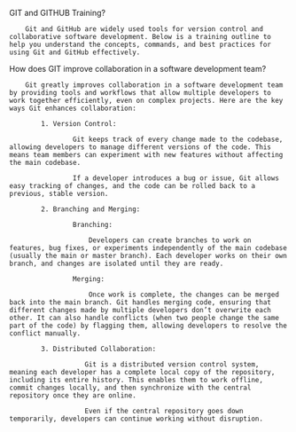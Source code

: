 GIT and GITHUB Training?

        Git and GitHub are widely used tools for version control and collaborative software development. Below is a training outline to help you understand the concepts, commands, and best practices for using Git and GitHub effectively.


How does GIT improve collaboration in a software development team?

        Git greatly improves collaboration in a software development team by providing tools and workflows that allow multiple developers to work together efficiently, even on complex projects. Here are the key ways Git enhances collaboration:

            1. Version Control:

                    Git keeps track of every change made to the codebase, allowing developers to manage different versions of the code. This means team members can experiment with new features without affecting the main codebase.

                    If a developer introduces a bug or issue, Git allows easy tracking of changes, and the code can be rolled back to a previous, stable version.
            
            2. Branching and Merging:

                    Branching:

                        Developers can create branches to work on features, bug fixes, or experiments independently of the main codebase (usually the main or master branch). Each developer works on their own branch, and changes are isolated until they are ready.

                    Merging:

                        Once work is complete, the changes can be merged back into the main branch. Git handles merging code, ensuring that different changes made by multiple developers don’t overwrite each other. It can also handle conflicts (when two people change the same part of the code) by flagging them, allowing developers to resolve the conflict manually.

            3. Distributed Collaboration:

                       Git is a distributed version control system, meaning each developer has a complete local copy of the repository, including its entire history. This enables them to work offline, commit changes locally, and then synchronize with the central repository once they are online.

                       Even if the central repository goes down temporarily, developers can continue working without disruption.
